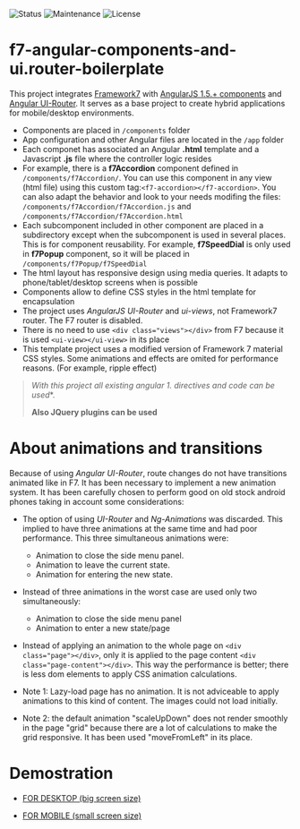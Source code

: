 ![Status](https://img.shields.io/badge/status-ok-green.svg) ![Maintenance](https://img.shields.io/maintenance/yes/2016.svg?maxAge=2592000) ![License](https://img.shields.io/dub/l/vibe-d.svg?maxAge=2592000)



# f7-angular-components-and-ui.router-boilerplate

This project integrates [Framework7](http://framework7.io) with [AngularJS 1.5.+ components]() and [Angular UI-Router](https://angular-ui.github.io/ui-router/site/#/api/ui.router). It serves as a base project to create hybrid applications for mobile/desktop environments.

- Components are placed in `/components` folder
- App configuration and other Angular files are located in the `/app` folder
- Each componet has associated an Angular **.html** template and a Javascript **.js** file where the controller logic resides
- For example, there is a **f7Accordion** component defined in `/components/f7Accordion/`. You can use this component in any view (html file) using this custom tag:`<f7-accordion></f7-accordion>`. You can also adapt the behavior and look to your needs modifing the files: `/components/f7Accordion/f7Accordion.js` and `/components/f7Accordion/f7Accordion.html`
- Each subcomponent included in other component are placed in a subdirectory except when the subcomponent is used in several places. This is for component reusability. For example, **f7SpeedDial** is only used in **f7Popup** component, so it will be placed in `/components/f7Popup/f7SpeedDial`
- The html layout has responsive design using media queries. It adapts to phone/tablet/desktop screens when is possible
- Components allow to define CSS styles in the html template for encapsulation
- The project uses *AngularJS UI-Router* and *ui-views*, not Framework7 router. The F7 router is disabled.
- There is no need to use `<div class="views"></div>` from F7 because it is used `<ui-view></ui-view>` in its place
- This template project uses a modified version of Framework 7 material CSS styles. Some animations and effects are omited for performance reasons. (For example, ripple effect)




>**With this project all existing angular 1.* directives and code can be used**. 
>
>**Also JQuery plugins can be used**



# About animations and transitions

Because of using *Angular UI-Router*, route changes do not have transitions animated like in F7. It has been necessary to implement a new animation system. It has been carefully chosen to perform good on old stock android phones taking in account some considerations:

- The option of using *UI-Router* and *Ng-Animations* was discarded. This implied to have three animations at the same time and had poor performance.  This three simultaneous animations were: 
  - Animation to close the side menu panel.
  - Animation to leave the current state.
  - Animation for entering the new state.
- Instead of three animations in the worst case are used only two simultaneously:
  - Animation to close the side menu panel
  - Animation to enter a new state/page




- Instead of applying an animation to the whole page on `<div class="page"></div>`, only it is applied to the page content `<div class="page-content"></div>`. This way the performance is better; there is less dom elements to apply CSS animation calculations.
- Note 1: Lazy-load page has no animation. It is not adviceable to apply animations to this kind of content. The images could not load initially.
- Note 2: the default animation "scaleUpDown" does not render smoothly in the page "grid" because there are a lot of calculations to make the grid responsive. It has been used "moveFromLeft" in its place.



# Demostration


- [FOR DESKTOP (big screen size)](https://yagolopez.github.io/f7-angular-components-and-ui.router/#/)

- [FOR MOBILE (small screen size)](https://yagolopez.github.io/f7-angular-components-and-ui.router/iframe/iframe.html)